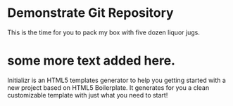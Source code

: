 # Demonstrate Git Repository
This is the time for you to pack my box with five dozen liquor jugs.

# some more text added here.
Initializr is an HTML5 templates generator to help you getting started with a new project based on HTML5 Boilerplate. 
It generates for you a clean customizable template with just what you need to start! 